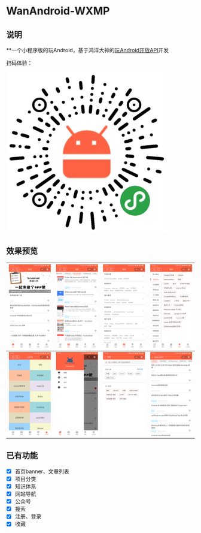 # WanAndroid-WXMP
## 说明

**一个小程序版的玩Android，基于鸿洋大神的[玩Android开放API](http://www.wanandroid.com/blog/show/2)开发

扫码体验：

![](preview/code.jpg)

## 效果预览
|![](preview/home.png)|![](preview/project.png)|![](preview/tree.png)|![](preview/navi.png)|
|---|---|---|---|
|![](preview/chapter.png)|![](preview/menu.png)|![](preview/query.png)|![](preview/tree_detail.png)|

## 已有功能
- [X] 首页banner、文章列表
- [X] 项目分类
- [X] 知识体系
- [X] 网站导航
- [X] 公众号
- [X] 搜索
- [X] 注册、登录
- [X] 收藏